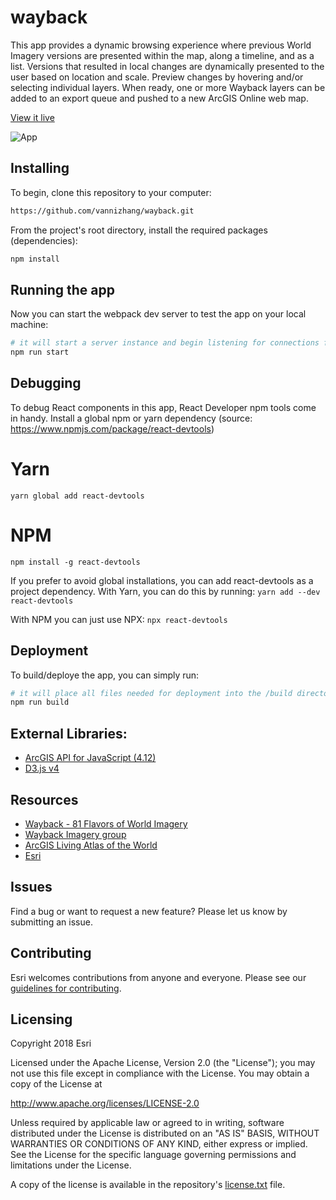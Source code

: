 # wayback
This app provides a dynamic browsing experience where previous World Imagery versions are presented within the map, along a timeline, and as a list. Versions that resulted in local changes are dynamically presented to the user based on location and scale. Preview changes by hovering and/or selecting individual layers. When ready, one or more Wayback layers can be added to an export queue and pushed to a new ArcGIS Online web map.

[View it live](https://livingatlas.arcgis.com/wayback/)

![App](screenshot.png)

## Installing 
To begin, clone this repository to your computer:

```sh
https://github.com/vannizhang/wayback.git
```

From the project's root directory, install the required packages (dependencies):

```sh
npm install
```

## Running the app 
Now you can start the webpack dev server to test the app on your local machine:

```sh
# it will start a server instance and begin listening for connections from localhost on port 8080
npm run start
```

## Debugging

To debug React components in this app, React Developer npm tools come in handy.
Install a global npm or yarn dependency (source: https://www.npmjs.com/package/react-devtools)

# Yarn 
```yarn global add react-devtools```
 
# NPM 
```npm install -g react-devtools```

If you prefer to avoid global installations, you can add react-devtools as a project dependency. With Yarn, you can do this by running:
```yarn add --dev react-devtools```

With NPM you can just use NPX:
```npx react-devtools```

## Deployment
To build/deploye the app, you can simply run:

```sh
# it will place all files needed for deployment into the /build directory 
npm run build
```

## External Libraries:
- [ArcGIS API for JavaScript (4.12)](https://developers.arcgis.com/javascript/index.html)
- [D3.js v4](https://d3js.org/)

## Resources
- [Wayback - 81 Flavors of World Imagery](https://www.esri.com/arcgis-blog/products/arcgis-living-atlas/imagery/wayback-81-flavors-of-world-imagery/)
- [Wayback Imagery group](http://esri.maps.arcgis.com/home/group.html?id=0f3189e1d1414edfad860b697b7d8311&start=1&view=list#content)
- [ArcGIS Living Atlas of the World](https://livingatlas.arcgis.com/en/browse/#d=2&categories=Imagery:1111)
- [Esri](https://www.esri.com/en-us/home)

## Issues

Find a bug or want to request a new feature?  Please let us know by submitting an issue.

## Contributing

Esri welcomes contributions from anyone and everyone. Please see our [guidelines for contributing](https://github.com/esri/contributing).

## Licensing
Copyright 2018 Esri

Licensed under the Apache License, Version 2.0 (the "License");
you may not use this file except in compliance with the License.
You may obtain a copy of the License at

   http://www.apache.org/licenses/LICENSE-2.0

Unless required by applicable law or agreed to in writing, software
distributed under the License is distributed on an "AS IS" BASIS,
WITHOUT WARRANTIES OR CONDITIONS OF ANY KIND, either express or implied.
See the License for the specific language governing permissions and
limitations under the License.

A copy of the license is available in the repository's [license.txt](license.txt) file.
